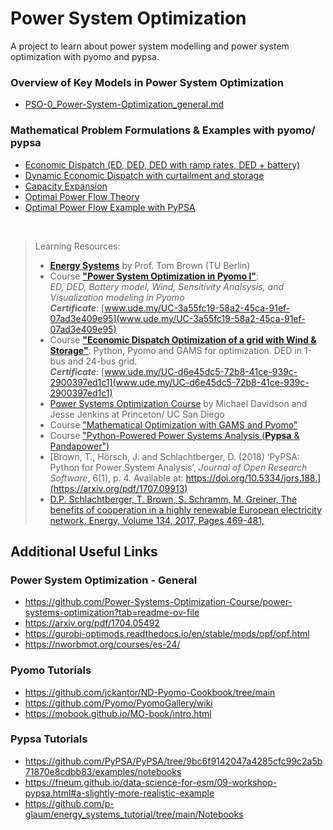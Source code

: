 

# Power System Optimization

A project to learn about power system modelling and power system optimization with pyomo and pypsa. 

### Overview of Key Models in Power System Optimization

- [PSO-0_Power-System-Optimization_general.md](PSO-0_Power-System-Optimization_general.md)  

### Mathematical Problem Formulations & Examples with pyomo/ pypsa 

- [Economic Dispatch (ED, DED, DED with ramp rates, DED + battery)](PSO-1_Economic_Dispatch.ipynb)
- [Dynamic Economic Dispatch with curtailment and storage](PSO-2_DED_with_curtailment_and_storage.ipynb)
- [Capacity Expansion](PSO-3_Capacity_Expansion.ipynb)
- [Optimal Power Flow Theory](PSO-4_Optimal_Power_Flow.md)
- [Optimal Power Flow Example with PyPSA](PSO-4_Optimal_Power_Flow.ipynb)

  
<br>

 
> Learning Resources:  
> - [**Energy Systems**](https://nworbmot.org/courses/es-24/) by Prof. Tom Brown (TU Berlin)
> - Course [**"Power System Optimization in Pyomo I"**](https://www.udemy.com/course/power-system-optimization-in-pyomo-p1/?couponCode=KEEPLEARNING):  
 _ED, DED, Battery model, Wind, Sensitivity Analsysis, and Visualization modeling in Pyomo_  
 _**Certificate**_: [www.ude.my/UC-3a55fc19-58a2-45ca-91ef-07ad3e409e95](www.ude.my/UC-3a55fc19-58a2-45ca-91ef-07ad3e409e95) 
 > -  Course [**"Economic Dispatch Optimization of a grid with Wind & Storage"**](https://www.udemy.com/course/economic-dispatch/?couponCode=KEEPLEARNING): Python, Pyomo and GAMS for optimization. DED in 1-bus and 24-bus grid.  
 _**Certificate**_: [www.ude.my/UC-d6e45dc5-72b8-41ce-939c-2900397ed1c1](www.ude.my/UC-d6e45dc5-72b8-41ce-939c-2900397ed1c1)
> - [Power Systems Optimization Course](https://github.com/Power-Systems-Optimization-Course/power-systems-optimization?tab=readme-ov-file) by Michael Davidson and Jesse Jenkins at Princeton/ UC San Diego  
> - Course ["Mathematical Optimization with GAMS and Pyomo"](https://www.udemy.com/course/mathematical-optimization-with-gams-and-pyomo-python/learn/practice/1325108?start=summary#overview)  
> -  Course ["Python-Powered Power Systems Analysis (**Pypsa** & Pandapower")](https://www.udemy.com/course/power-system-analysis-with-python/learn/lecture/41915156?start=0#overview)  
> - [Brown, T., Hörsch, J. and Schlachtberger, D. (2018) ‘PyPSA: Python for Power System Analysis’, <i>Journal of Open Research Software</i>, 6(1), p. 4. Available at: https://doi.org/10.5334/jors.188.](https://arxiv.org/pdf/1707.09913)
> - [D.P. Schlachtberger, T. Brown, S. Schramm, M. Greiner,
The benefits of cooperation in a highly renewable European electricity network, Energy, Volume 134, 2017, Pages 469-481,](https://arxiv.org/pdf/1704.05492)



## Additional Useful Links 

### Power System Optimization - General
- https://github.com/Power-Systems-Optimization-Course/power-systems-optimization?tab=readme-ov-file
- https://arxiv.org/pdf/1704.05492
- https://gurobi-optimods.readthedocs.io/en/stable/mods/opf/opf.html
- https://nworbmot.org/courses/es-24/

### Pyomo Tutorials
- https://github.com/jckantor/ND-Pyomo-Cookbook/tree/main
- https://github.com/Pyomo/PyomoGallery/wiki
- https://mobook.github.io/MO-book/intro.html


### Pypsa Tutorials
- https://github.com/PyPSA/PyPSA/tree/9bc6f9142047a4285cfc99c2a5b71870e8cdbb83/examples/notebooks
- https://fneum.github.io/data-science-for-esm/09-workshop-pypsa.html#a-slightly-more-realistic-example
- https://github.com/p-glaum/energy_systems_tutorial/tree/main/Notebooks